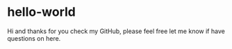 # hello-world

Hi and thanks for you check my GitHub, please feel free let me know if have questions on here.

